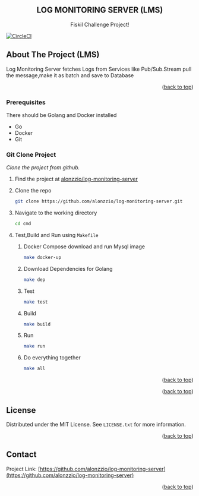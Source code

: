 
<div id="top"></div>


<!-- PROJECT SHIELDS -->



<br />
<div align="center">

<h2 align="center">LOG MONITORING  SERVER (LMS)</h2>

  <p align="center">
    Fiskil Challenge Project!
    <br />

</div>

[![CircleCI](https://circleci.com/gh/alonzzio/log-monitoring-server/tree/master.svg?style=svg)](https://circleci.com/gh/alonzzio/log-monitoring-server/tree/master)

<!-- ABOUT THE PROJECT ( LMS )-->
## About The Project (LMS)

Log Monitoring Server fetches Logs from Services like Pub/Sub.Stream pull the message,make it as batch and save to Database

<p align="right">(<a href="#top">back to top</a>)</p>


<!-- GETTING STARTED -->

### Prerequisites

There should be Golang and Docker installed
* Go
* Docker
* Git

### Git Clone Project

_Clone the project from github._

1. Find the project at [alonzzio/log-monitoring-server](https://github.com/alonzzio/log-monitoring-server)
2. Clone the repo
   ```sh
   git clone https://github.com/alonzzio/log-monitoring-server.git
   ```
3. Navigate to the working directory
   ```sh
   cd cmd
   ```
4. Test,Build and Run using `Makefile`

   1. Docker Compose download and run Mysql image
      ```sh
      make docker-up
      ```
   2. Download Dependencies for Golang
      ```sh
      make dep
      ```
   3. Test
      ```sh
      make test
      ```
   4. Build
      ```sh
      make build
      ```
   5. Run
      ```sh
      make run
      ``` 
   6. Do everything together
      ```sh
      make all
      ``` 

<p align="right">(<a href="#top">back to top</a>)</p>


<p align="right">(<a href="#top">back to top</a>)</p>



<!-- LICENSE -->
## License

Distributed under the MIT License. See `LICENSE.txt` for more information.

<p align="right">(<a href="#top">back to top</a>)</p>



<!-- CONTACT -->
## Contact


Project Link: [https://github.com/alonzzio/log-monitoring-server](https://github.com/alonzzio/log-monitoring-server)

<p align="right">(<a href="#top">back to top</a>)</p>
